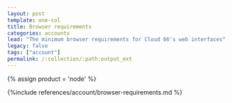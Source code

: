 ```yaml
---
layout: post
template: one-col
title: Browser requirements
categories: accounts
lead: "The minimum browser requirements for Cloud 66's web interfaces"
legacy: false
tags: ["account"]
permalink: /:collection/:path:output_ext
---
```

{% assign product = 'node' %}


{%include references/account/browser-requirements.md %}
